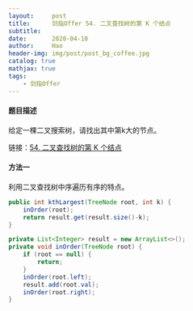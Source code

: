 ```yaml
---
layout:     post
title:      剑指Offer 54. 二叉查找树的第 K 个结点
subtitle:   
date:       2020-04-10
author:     Hao
header-img: img/post/post_bg_coffee.jpg
catalog: true
mathjax: true
tags:
    - 剑指Offer
---
```


#### 题目描述

给定一棵二叉搜索树，请找出其中第k大的节点。

链接：[54. 二叉查找树的第 K 个结点](https://leetcode-cn.com/problems/er-cha-sou-suo-shu-de-di-kda-jie-dian-lcof/)

#### 方法一

利用二叉查找树中序遍历有序的特点。

```java
public int kthLargest(TreeNode root, int k) {
    inOrder(root);
    return result.get(result.size()-k);
}

private List<Integer> result = new ArrayList<>();
private void inOrder(TreeNode root) {
    if (root == null) {
        return;
    }
    inOrder(root.left);
    result.add(root.val);
    inOrder(root.right);
}
```
